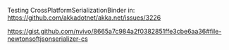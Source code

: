 Testing  CrossPlatformSerializationBinder in: https://github.com/akkadotnet/akka.net/issues/3226

https://gist.github.com/nvivo/8665a7c984a2f0382851ffe3cbe6aa36#file-newtonsoftjsonserializer-cs